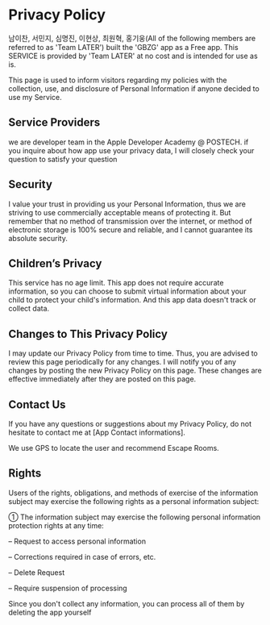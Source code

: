 # Privacy Policy

남이찬, 서민지, 심명진, 이현상, 최원혁, 홍기웅(All of the following members are referred to as 'Team LATER') built the 'GBZG' app as a Free app. This SERVICE is provided by 'Team LATER' at no cost and is intended for use as is.

This page is used to inform visitors regarding my policies with the collection, use, and disclosure of Personal Information if anyone decided to use my Service.

## Service Providers

we are developer team in the Apple Developer Academy @ POSTECH. if you inquire about how app use your privacy data, I will closely check your question to satisfy your question

## Security

I value your trust in providing us your Personal Information, thus we are striving to use commercially acceptable means of protecting it. But remember that no method of transmission over the internet, or method of electronic storage is 100% secure and reliable, and I cannot guarantee its absolute security.

## Children’s Privacy
This service has no age limit. This app does not require accurate information, so you can choose to submit virtual information about your child to protect your child's information. And this app data doesn't track or collect data.

## Changes to This Privacy Policy

I may update our Privacy Policy from time to time. Thus, you are advised to review this page periodically for any changes. I will notify you of any changes by posting the new Privacy Policy on this page. These changes are effective immediately after they are posted on this page.

## Contact Us

If you have any questions or suggestions about my Privacy Policy, do not hesitate to contact me at [App Contact informations].

We use GPS to locate the user and recommend Escape Rooms.

## Rights

Users of the rights, obligations, and methods of exercise of the information subject may exercise the following rights as a personal information subject:

① The information subject may exercise the following personal information protection rights at any time:

– Request to access personal information

– Corrections required in case of errors, etc.

– Delete Request

– Require suspension of processing

Since you don't collect any information, you can process all of them by deleting the app yourself
